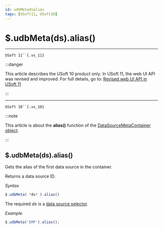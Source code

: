 ```yaml
---
id: udbMetadsalias
tags: [USoft11, USoft10]
---
```

# $.udbMeta(ds).alias()



----

`USoft 11``{.vs_11}`


:::danger

This article describes the USoft 10 product only.
In USoft 11, the web UI API was revised and improved. For full details, go to:
[Revised web UI API in USoft 11](/Web_and_app_UIs/UDB_udb/Revised_web_UI_API_in_USoft_11.md)

:::

----

`USoft 10``{.vs_10}`


:::note

This article is about the **alias()** function of the [DataSourceMetaContainer object](/Web_and_app_UIs/UDB_DataSourceMetaContainer).

:::

## **$.udbMeta(ds).alias()**

Gets the alias of the first data source in the container.

Returns a data source ID.

*Syntax*

```js
$.udbMeta( *ds* ).alias()
```

The required *ds* is a [data source selector](/Web_and_app_UIs/UDB_DataSourceMetaContainer/UDB_DataSourceMetaContainer_object.md).

*Example*

```js
$.udbMeta('EMP').alias();
```

 